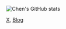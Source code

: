 ![Chen's GitHub stats](https://github-readme-stats.vercel.app/api?username=coderfee&show_icons=true&theme=vue)

[X](https://x.com/coderfee), [Blog](https://coderfee.com)
